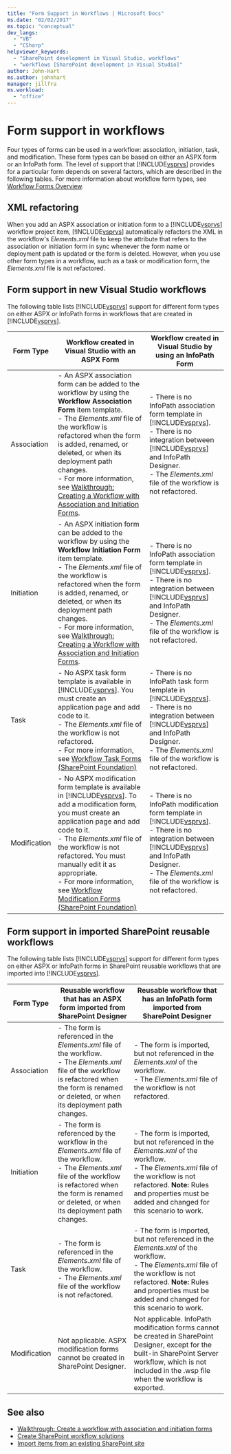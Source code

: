 ```yaml
---
title: "Form Support in Workflows | Microsoft Docs"
ms.date: "02/02/2017"
ms.topic: "conceptual"
dev_langs:
  - "VB"
  - "CSharp"
helpviewer_keywords:
  - "SharePoint development in Visual Studio, workflows"
  - "workflows [SharePoint development in Visual Studio]"
author: John-Hart
ms.author: johnhart
manager: jillfra
ms.workload:
  - "office"
---
```

# Form support in workflows
  Four types of forms can be used in a workflow: association, initiation, task, and modification. These form types can be based on either an ASPX form or an InfoPath form. The level of support that [!INCLUDE[vsprvs](../sharepoint/includes/vsprvs-md.md)] provides for a particular form depends on several factors, which are described in the following tables. For more information about workflow form types, see [Workflow Forms Overview](/previous-versions/office/developer/sharepoint-2010/ms457061(v=office.14)).

## XML refactoring
 When you add an ASPX association or initiation form to a [!INCLUDE[vsprvs](../sharepoint/includes/vsprvs-md.md)] workflow project item, [!INCLUDE[vsprvs](../sharepoint/includes/vsprvs-md.md)] automatically refactors the XML in the workflow's *Elements.xml* file to keep the attribute that refers to the association or initiation form in sync whenever the form name or deployment path is updated or the form is deleted. However, when you use other form types in a workflow, such as a task or modification form, the *Elements.xml* file is not refactored.

## Form support in new Visual Studio workflows
 The following table lists [!INCLUDE[vsprvs](../sharepoint/includes/vsprvs-md.md)] support for different form types on either ASPX or InfoPath forms in workflows that are created in [!INCLUDE[vsprvs](../sharepoint/includes/vsprvs-md.md)].

|Form Type|Workflow created in Visual Studio with an ASPX Form|Workflow created in Visual Studio by using an InfoPath Form|
|---------------|---------------------------------------------------------|-----------------------------------------------------------------|
|Association|-   An ASPX association form can be added to the workflow by using the **Workflow Association Form** item template.<br />-   The *Elements.xml* file of the workflow is refactored when the form is added, renamed, or deleted, or when its deployment path changes.<br />-   For more information, see [Walkthrough: Creating a Workflow with Association and Initiation Forms](../sharepoint/walkthrough-creating-a-workflow-with-association-and-initiation-forms.md).|-   There is no InfoPath association form template in [!INCLUDE[vsprvs](../sharepoint/includes/vsprvs-md.md)].<br />-   There is no integration between [!INCLUDE[vsprvs](../sharepoint/includes/vsprvs-md.md)] and InfoPath Designer.<br />-   The *Elements.xml* file of the workflow is not refactored.|
|Initiation|-   An ASPX initiation form can be added to the workflow by using the **Workflow Initiation Form** item template.<br />-   The *Elements.xml* file of the workflow is refactored when the form is added, renamed, or deleted, or when its deployment path changes.<br />-   For more information, see [Walkthrough: Creating a Workflow with Association and Initiation Forms](../sharepoint/walkthrough-creating-a-workflow-with-association-and-initiation-forms.md).|-   There is no InfoPath association form template in [!INCLUDE[vsprvs](../sharepoint/includes/vsprvs-md.md)].<br />-   There is no integration between [!INCLUDE[vsprvs](../sharepoint/includes/vsprvs-md.md)] and InfoPath Designer.<br />-   The *Elements.xml* file of the workflow is not refactored.|
|Task|-   No ASPX task form template is available in [!INCLUDE[vsprvs](../sharepoint/includes/vsprvs-md.md)]. You must create an application page and add code to it.<br />-   The *Elements.xml* file of the workflow is not refactored.<br />-   For more information, see [Workflow Task Forms (SharePoint Foundation)](/previous-versions/office/developer/sharepoint-2010/ms438856(v=office.14))|-   There is no InfoPath task form template in [!INCLUDE[vsprvs](../sharepoint/includes/vsprvs-md.md)].<br />-   There is no integration between [!INCLUDE[vsprvs](../sharepoint/includes/vsprvs-md.md)] and InfoPath Designer.<br />-   The *Elements.xml* file of the workflow is not refactored.|
|Modification|-   No ASPX modification form template is available in [!INCLUDE[vsprvs](../sharepoint/includes/vsprvs-md.md)]. To add a modification form, you must create an application page and add code to it.<br />-   The *Elements.xml* file of the workflow is not refactored. You must manually edit it as appropriate.<br />-   For more information, see [Workflow Modification Forms (SharePoint Foundation)](/previous-versions/office/developer/sharepoint-2010/ms480794(v=office.14))|-   There is no InfoPath modification form template in [!INCLUDE[vsprvs](../sharepoint/includes/vsprvs-md.md)].<br />-   There is no integration between [!INCLUDE[vsprvs](../sharepoint/includes/vsprvs-md.md)] and InfoPath Designer.<br />-   The *Elements.xml* file of the workflow is not refactored.|

## Form support in imported SharePoint reusable workflows
 The following table lists [!INCLUDE[vsprvs](../sharepoint/includes/vsprvs-md.md)] support for different form types on either ASPX or InfoPath forms in SharePoint reusable workflows that are imported into [!INCLUDE[vsprvs](../sharepoint/includes/vsprvs-md.md)].

|Form Type|Reusable workflow that has an ASPX form imported from SharePoint Designer|Reusable workflow that has an InfoPath form imported from SharePoint Designer|
|---------------|-------------------------------------------------------------------------------| - |
|Association|-   The form is referenced in the *Elements.xml* file of the workflow.<br />-   The *Elements.xml* file of the workflow is refactored when the form is renamed or deleted, or when its deployment path changes.|-   The form is imported, but not referenced in the *Elements.xml* of the workflow.<br />-   The *Elements.xml* file of the workflow is not refactored.|
|Initiation|-   The form is referenced by the workflow in the *Elements.xml* file of the workflow.<br />-   The *Elements.xml* file of the workflow is refactored when the form is renamed or deleted, or when its deployment path changes.|-   The form is imported, but not referenced in the *Elements.xml* of the workflow.<br />-   The *Elements.xml* file of the workflow is not refactored. **Note:**  Rules and properties must be added and changed for this scenario to work.|
|Task|-   The form is referenced in the *Elements.xml* file of the workflow.<br />-   The *Elements.xml* file of the workflow is not refactored.|-   The form is imported, but not referenced in the *Elements.xml* of the workflow.<br />-   The *Elements.xml* file of the workflow is not refactored. **Note:**  Rules and properties must be added and changed for this scenario to work.|
|Modification|Not applicable. ASPX modification forms cannot be created in SharePoint Designer.|Not applicable. InfoPath modification forms cannot be created in SharePoint Designer, except for the built-in SharePoint Server workflow, which is not included in the .wsp file when the workflow is exported.|

## See also
- [Walkthrough: Create a workflow with association and initiation forms](../sharepoint/walkthrough-creating-a-workflow-with-association-and-initiation-forms.md)
- [Create SharePoint workflow solutions](../sharepoint/creating-sharepoint-workflow-solutions.md)
- [Import items from an existing SharePoint site](../sharepoint/importing-items-from-an-existing-sharepoint-site.md)

